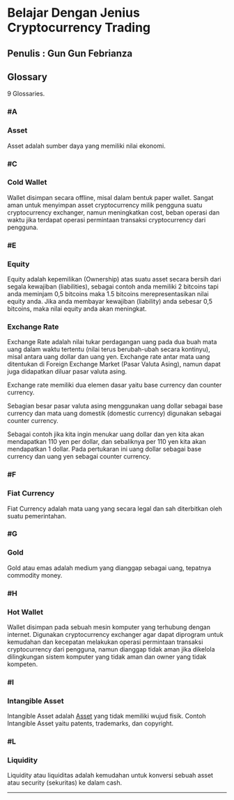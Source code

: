 # Belajar Dengan Jenius Cryptocurrency Trading

## Penulis : Gun Gun Febrianza

## Glossary

9 Glossaries.

### #A

### Asset

Asset adalah sumber daya yang memiliki nilai ekonomi.

### #C

### Cold Wallet

Wallet disimpan secara offline, misal dalam bentuk paper wallet.  Sangat aman untuk menyimpan asset cryptocurrency milik pengguna suatu cryptocurrency exchanger, namun meningkatkan cost, beban operasi dan waktu jika terdapat operasi permintaan transaksi cryptocurrency dari pengguna.

### #E

### Equity

Equity adalah kepemilikan (Ownership) atas suatu asset secara bersih dari segala kewajiban (liabilities), sebagai contoh anda memiliki 2 bitcoins tapi anda meminjam 0,5 bitcoins maka 1.5 bitcoins merepresentasikan nilai equity anda. Jika anda membayar kewajiban (liability) anda sebesar 0,5 bitcoins, maka nilai equity anda akan meningkat.

### Exchange Rate

Exchange Rate adalah nilai tukar perdagangan uang pada dua buah mata uang dalam waktu tertentu (nilai terus berubah-ubah secara kontinyu), misal antara uang dollar dan uang yen. Exchange rate antar mata uang ditentukan di Foreign Exchange Market (Pasar Valuta Asing), namun dapat juga didapatkan diluar pasar valuta asing. 

Exchange rate memiliki dua elemen dasar yaitu base currency dan counter currency.

Sebagian besar pasar valuta asing menggunakan uang dollar sebagai base currency dan mata uang domestik (domestic currency) digunakan sebagai counter currency.

Sebagai contoh jika kita ingin menukar uang dollar dan yen kita akan mendapatkan 110 yen per dollar, dan sebaliknya per 110 yen kita akan mendapatkan 1 dollar. Pada pertukaran ini uang dollar sebagai base currency dan uang yen sebagai counter currency.

### #F

### Fiat Currency

Fiat Currency adalah mata uang yang secara legal dan sah diterbitkan oleh suatu pemerintahan.

### #G

### Gold

Gold atau emas adalah medium yang dianggap sebagai uang, tepatnya commodity money. 

### #H

### Hot Wallet

Wallet disimpan pada sebuah mesin komputer yang terhubung dengan internet. Digunakan cryptocurrency exchanger agar dapat diprogram untuk kemudahan dan kecepatan melakukan operasi permintaan transaksi cryptocurrency dari pengguna, namun dianggap tidak aman jika dikelola dilingkungan sistem komputer yang tidak aman dan owner yang tidak kompeten.

### #I

### Intangible Asset

Intangible Asset adalah [Asset](https://github.com/gungunfebrianza/Belajar-Dengan-Jenius-Cryptocurrency-Trading/blob/main/ebooks/id/Glossary.md#asset) yang tidak memiliki wujud fisik. Contoh Intangible Asset yaitu patents, trademarks, dan copyright.

### #L

### Liquidity

Liquidity atau liquiditas adalah kemudahan untuk konversi sebuah asset atau security (sekuritas) ke dalam cash.

---------------------

